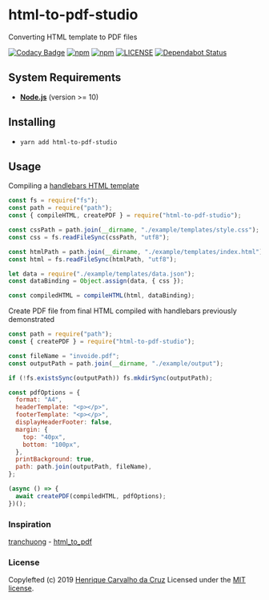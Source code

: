 # html-to-pdf-studio

Converting HTML template to PDF files

[![Codacy Badge](https://api.codacy.com/project/badge/Grade/56a21e6eac6f4204beac78eefb05747d)](https://www.codacy.com/app/henriquecarv/html-to-pdf-studio?utm_source=github.com&utm_medium=referral&utm_content=henriquecarv/html-to-pdf-studio&utm_campaign=Badge_Grade)
[![npm](https://img.shields.io/npm/dt/html-to-pdf-studio.svg)][4]
[![npm](https://img.shields.io/npm/v/html-to-pdf-studio.svg)][4]
[![LICENSE](https://img.shields.io/github/license/henriquecarv/html-to-pdf-studio.svg)][2]
[![Dependabot Status](https://api.dependabot.com/badges/status?host=github&repo=henriquecarv/html-to-pdf-studio)](https://dependabot.com)

## System Requirements

- **[Node.js][3]** (version >= 10)

## Installing

- `yarn add html-to-pdf-studio`

## Usage

Compiling a [handlebars HTML template](./example/templates/index.html)

```javascript
const fs = require("fs");
const path = require("path");
const { compileHTML, createPDF } = require("html-to-pdf-studio");

const cssPath = path.join(__dirname, "./example/templates/style.css");
const css = fs.readFileSync(cssPath, "utf8");

const htmlPath = path.join(__dirname, "./example/templates/index.html");
const html = fs.readFileSync(htmlPath, "utf8");

let data = require("./example/templates/data.json");
const dataBinding = Object.assign(data, { css });

const compiledHTML = compileHTML(html, dataBinding);
```

Create PDF file from final HTML compiled with handlebars previously demonstrated

```javascript
const path = require("path");
const { createPDF } = require("html-to-pdf-studio");

const fileName = "invoide.pdf";
const outputPath = path.join(__dirname, "./example/output");

if (!fs.existsSync(outputPath)) fs.mkdirSync(outputPath);

const pdfOptions = {
  format: "A4",
  headerTemplate: "<p></p>",
  footerTemplate: "<p></p>",
  displayHeaderFooter: false,
  margin: {
    top: "40px",
    bottom: "100px",
  },
  printBackground: true,
  path: path.join(outputPath, fileName),
};

(async () => {
  await createPDF(compiledHTML, pdfOptions);
})();
```

### Inspiration

[tranchuong][5] - [html_to_pdf][6]

### License

Copylefted (c) 2019 [Henrique Carvalho da Cruz][1] Licensed under the [MIT license][2].

[1]: https://henriquecarv.com
[2]: ./LICENSE
[3]: https://nodejs.org
[4]: https://www.npmjs.com/package/html-to-pdf-studio
[5]: https://github.com/chuongtrh
[6]: https://github.com/chuongtrh/html_to_pdf
